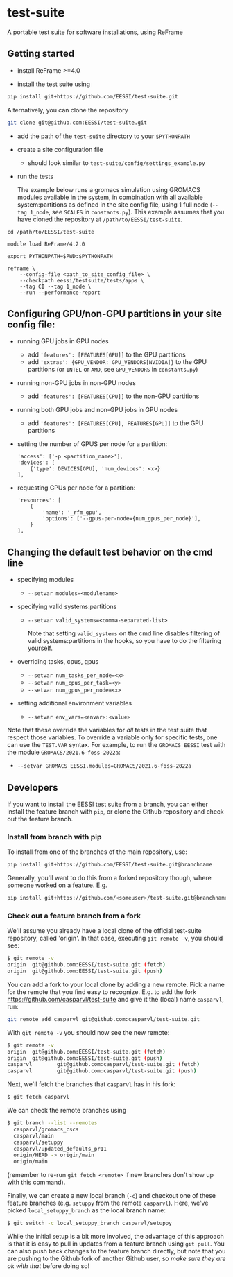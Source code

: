 # test-suite
A portable test suite for software installations, using ReFrame

## Getting started

- install ReFrame >=4.0

- install the test suite using 

```bash
pip install git+https://github.com/EESSI/test-suite.git
```

Alternatively, you can clone the repository

```bash
git clone git@github.com:EESSI/test-suite.git
```

- add the path of the `test-suite` directory to your ``$PYTHONPATH``

- create a site configuration file

    - should look similar to `test-suite/config/settings_example.py`

- run the tests

    The example below runs a gromacs simulation using GROMACS modules available
    in the system, in combination with all available system:partitions as
    defined in the site config file, using 1 full node (`--tag 1_node`, see `SCALES`
    in `constants.py`).  This example assumes that you have cloned the
    repository at `/path/to/EESSI/test-suite`.

```
cd /path/to/EESSI/test-suite

module load ReFrame/4.2.0

export PYTHONPATH=$PWD:$PYTHONPATH

reframe \
    --config-file <path_to_site_config_file> \
    --checkpath eessi/testsuite/tests/apps \
    --tag CI --tag 1_node \
    --run --performance-report
```

## Configuring GPU/non-GPU partitions in your site config file:

- running GPU jobs in GPU nodes
    - add `'features': [FEATURES[GPU]]` to the GPU partitions
    - add `'extras': {GPU_VENDOR: GPU_VENDORS[NVIDIA]}` to the GPU partitions (or
      `INTEL` or `AMD`, see `GPU_VENDORS` in `constants.py`)

- running non-GPU jobs in non-GPU nodes
    - add `'features': [FEATURES[CPU]]` to the non-GPU partitions

- running both GPU jobs and non-GPU jobs in GPU nodes
    - add `'features': [FEATURES[CPU], FEATURES[GPU]]` to the GPU partitions

- setting the number of GPUS per node <x> for a partition:
    ```
    'access': ['-p <partition_name>'],
    'devices': [
        {'type': DEVICES[GPU], 'num_devices': <x>}
    ],
    ```
- requesting GPUs per node for a partition:
    ```
    'resources': [
        {
            'name': '_rfm_gpu',
            'options': ['--gpus-per-node={num_gpus_per_node}'],
        }
    ],
    ```

## Changing the default test behavior on the cmd line

- specifying modules
    - `--setvar modules=<modulename>`

- specifying valid systems:partitions
    - `--setvar valid_systems=<comma-separated-list>`

      Note that setting `valid_systems` on the cmd line disables filtering of
      valid systems:partitions in the hooks, so you have to do the filtering
      yourself.

- overriding tasks, cpus, gpus
    - `--setvar num_tasks_per_node=<x>`
    - `--setvar num_cpus_per_task=<y>`
    - `--setvar num_gpus_per_node=<x>`

- setting additional environment variables
    - `--setvar env_vars=<envar>:<value>`

Note that these override the variables for _all_ tests in the test suite that
respect those variables. To override a variable only for specific tests, one
can use the `TEST.VAR` syntax. For example, to run the `GROMACS_EESSI` test with the
module `GROMACS/2021.6-foss-2022a`:

- `--setvar GROMACS_EESSI.modules=GROMACS/2021.6-foss-2022a`

## Developers
If you want to install the EESSI test suite from a branch, you can either
install the feature branch with `pip`, or clone the Github repository and check
out the feature branch.

### Install from branch with pip

To install from one of the branches of the main repository, use:

```bash
pip install git+https://github.com/EESSI/test-suite.git@branchname
```

Generally, you'll want to do this from a forked repository though, where
someone worked on a feature. E.g.

```bash
pip install git+https://github.com/<someuser>/test-suite.git@branchname
```

### Check out a feature branch from a fork
We'll assume you already have a local clone of the official test-suite
repository, called 'origin'. In that case, executing `git remote -v`, you
should see:

```bash
$ git remote -v
origin  git@github.com:EESSI/test-suite.git (fetch)
origin  git@github.com:EESSI/test-suite.git (push)
```

You can add a fork to your local clone by adding a new remote. Pick a name for
the remote that you find easy to recognize. E.g. to add the fork
https://github.com/casparvl/test-suite and give it the (local) name `casparvl`,
run:

```bash
git remote add casparvl git@github.com:casparvl/test-suite.git
```

With `git remote -v` you should now see the new remote:

```bash
$ git remote -v
origin  git@github.com:EESSI/test-suite.git (fetch)
origin  git@github.com:EESSI/test-suite.git (push)
casparvl        git@github.com:casparvl/test-suite.git (fetch)
casparvl        git@github.com:casparvl/test-suite.git (push)
```

Next, we'll fetch the branches that `casparvl` has in his fork:

```bash
$ git fetch casparvl
```

We can check the remote branches using
```bash
$ git branch --list --remotes
  casparvl/gromacs_cscs
  casparvl/main
  casparvl/setuppy
  casparvl/updated_defaults_pr11
  origin/HEAD -> origin/main
  origin/main
```

(remember to re-run `git fetch <remote>` if new branches don't show up with
this command).

Finally, we can create a new local branch (`-c`) and checkout one of these
feature branches (e.g. `setuppy` from the remote `casparvl`). Here, we've
picked `local_setuppy_branch` as the local branch name:
```bash
$ git switch -c local_setuppy_branch casparvl/setuppy
```

While the initial setup is a bit more involved, the advantage of this approach
is that it is easy to pull in updates from a feature branch using `git pull`.
You can also push back changes to the feature branch directly, but note that
you are pushing to the Github fork of another Github user, so _make sure they
are ok with that_ before doing so!
